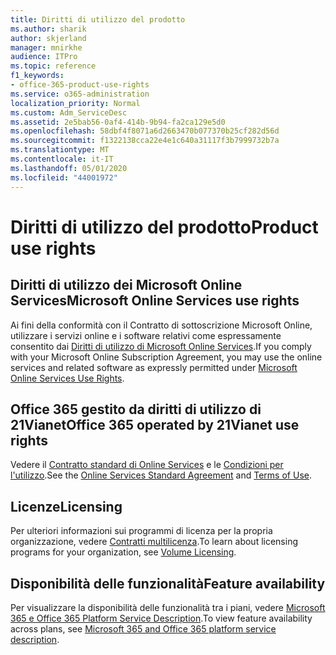 ```yaml
---
title: Diritti di utilizzo del prodotto
ms.author: sharik
author: skjerland
manager: mnirkhe
audience: ITPro
ms.topic: reference
f1_keywords:
- office-365-product-use-rights
ms.service: o365-administration
localization_priority: Normal
ms.custom: Adm_ServiceDesc
ms.assetid: 2e5bab56-0af4-414b-9b94-fa2ca129e5d0
ms.openlocfilehash: 58dbf4f8071a6d2663470b077370b25cf282d56d
ms.sourcegitcommit: f1322138cca22e4e1c640a31117f3b7999732b7a
ms.translationtype: MT
ms.contentlocale: it-IT
ms.lasthandoff: 05/01/2020
ms.locfileid: "44001972"
---
```

# <a name="product-use-rights"></a><span data-ttu-id="70eee-102">Diritti di utilizzo del prodotto</span><span class="sxs-lookup"><span data-stu-id="70eee-102">Product use rights</span></span>

## <a name="microsoft-online-services-use-rights"></a><span data-ttu-id="70eee-103">Diritti di utilizzo dei Microsoft Online Services</span><span class="sxs-lookup"><span data-stu-id="70eee-103">Microsoft Online Services use rights</span></span>

<span data-ttu-id="70eee-104">Ai fini della conformità con il Contratto di sottoscrizione Microsoft Online, utilizzare i servizi online e i software relativi come espressamente consentito dai [Diritti di utilizzo di Microsoft Online Services](https://www.microsoftvolumelicensing.com/DocumentSearch.aspx?Mode=3&DocumentTypeId=37&ShowArchived=true).</span><span class="sxs-lookup"><span data-stu-id="70eee-104">If you comply with your Microsoft Online Subscription Agreement, you may use the online services and related software as expressly permitted under [Microsoft Online Services Use Rights](https://www.microsoftvolumelicensing.com/DocumentSearch.aspx?Mode=3&DocumentTypeId=37&ShowArchived=true).</span></span>
  
## <a name="office-365-operated-by-21vianet-use-rights"></a><span data-ttu-id="70eee-105">Office 365 gestito da diritti di utilizzo di 21Vianet</span><span class="sxs-lookup"><span data-stu-id="70eee-105">Office 365 operated by 21Vianet use rights</span></span>

<span data-ttu-id="70eee-106">Vedere il [Contratto standard di Online Services](https://www.21vbluecloud.com/office365/O365-AgreeWebDir/) e le [Condizioni per l'utilizzo](https://www.21vbluecloud.com/office365/O365-TOU/).</span><span class="sxs-lookup"><span data-stu-id="70eee-106">See the [Online Services Standard Agreement](https://www.21vbluecloud.com/office365/O365-AgreeWebDir/) and [Terms of Use](https://www.21vbluecloud.com/office365/O365-TOU/).</span></span>
  
## <a name="licensing"></a><span data-ttu-id="70eee-107">Licenze</span><span class="sxs-lookup"><span data-stu-id="70eee-107">Licensing</span></span>

<span data-ttu-id="70eee-108">Per ulteriori informazioni sui programmi di licenza per la propria organizzazione, vedere [Contratti multilicenza](https://go.microsoft.com/fwlink/?LinkId=393693).</span><span class="sxs-lookup"><span data-stu-id="70eee-108">To learn about licensing programs for your organization, see [Volume Licensing](https://go.microsoft.com/fwlink/?LinkId=393693).</span></span>
  
## <a name="feature-availability"></a><span data-ttu-id="70eee-109">Disponibilità delle funzionalità</span><span class="sxs-lookup"><span data-stu-id="70eee-109">Feature availability</span></span>

<span data-ttu-id="70eee-110">Per visualizzare la disponibilità delle funzionalità tra i piani, vedere [Microsoft 365 e Office 365 Platform Service Description](office-365-platform-service-description.md).</span><span class="sxs-lookup"><span data-stu-id="70eee-110">To view feature availability across plans, see [Microsoft 365 and Office 365 platform service description](office-365-platform-service-description.md).</span></span>
  

